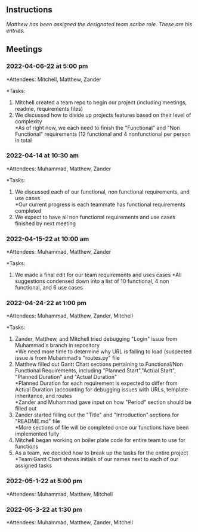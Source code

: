 ## Instructions
*Matthew has been assigned the designated team scribe role. These are his entries.*  
## Meetings


### 2022-04-06-22 at 5:00 pm
*Attendees: Mitchell, Matthew, Zander

*Tasks: <br>
1. Mitchell created a team repo to begin our project (including meetings, readme, requirements files)
2. We discussed how to divide up projects features based on their level of complexity <br>
	*As of right now, we each need to finish the "Functional" and "Non Functional" requirements (12 functional and 4 nonfunctional per person in total

### 2022-04-14 at 10:30 am
*Attendees: Muhammad, Matthew, Zander

*Tasks:
1. We discussed each of our functional, non functional requirements, and use cases <br>
	*Our current progress is each teammate has functional requirements completed
3. We expect to have all non functional requirements and use cases finished by next meeting

### 2022-04-15-22 at 10:00 am
*Attendees: Muhammad, Matthew, Zander

*Tasks:
1. We made a final edit for our team requirements and uses cases 
	*All suggestions condensed down into a list of 10 functional, 4 non functional, and 6 use cases

### 2022-04-24-22 at 1:00 pm
*Attendees: Muhammad, Matthew, Zander, Mitchell

*Tasks:
1. Zander, Matthew, and Mitchell tried debugging "Login" issue from Muhammad's branch in repository <br>
	*We need more time to determine why URL is failing to load (suspected issue is from Muhammad's "routes.py" file
2. Matthew filled out Gantt Chart sections pertaining to Functional/Non Functional Requirements, including "Planned Start","Actual Start", "Planned Duration" and "Actual Duration" <br>
	*Planned Duration for each requirement is expected to differ from Actual Duration (accounting for debugging issues with URLs, template inheritance, and routes <br>
	*Zander and Muhammad gave input on how "Period" section should be filled out
3. Zander started filling out the "Title" and "Introduction" sections for "README.md" file <br>
	*More sections of file will be completed once our functions have been implemented fully
4. Mitchell began working on boiler plate code for entire team to use for functions
5. As a team, we decided how to break up the tasks for the entire project <br>
	*Team Gantt Chart shows initials of our names next to each of our assigned tasks

### 2022-05-1-22 at 5:00 pm
*Attendees: Muhammad, Matthew, Mitchell

### 2022-05-3-22 at 1:30 pm
*Attendees: Muhammad, Matthew, Zander, Mitchell